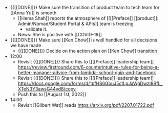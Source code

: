 - {{[[DONE]]}}  Make sure the transition of product team to tech team for [[Anna Yu]] is smooth
    - [[Hema Shah]] reports the atmosphere of [[[[Preface]] [[product]]: Admin/Nomad/Student Portal & APIs]] team is freezing
        - validate it.
    - News: She is positive with [[COVID-19]]
- {{[[DONE]]}}  Make sure [[Ken Chow]] is well handled for all decisions we have made
    - {{[[DONE]]}} Decide on the action plan on [[Ken Chow]] transition
- 12:00
    - Revisit {{[[DONE]]}}  Share this to [[[[Preface]] leadership team]] https://review.firstround.com/6-counterintuitive-rules-for-being-a-better-manager-advice-from-lambda-school-quip-and-facebook
    - Revisit {{[[DONE]]}}  Share this to [[[[Preface]] leadership team]] https://docs.google.com/forms/d/1bfHS6GbuJ5ctLpJaWgDwzI8BfL_XTeN3Y3awsG44vd8/copy
    - Push this to [[August 1st, 2022]]
- 14:00
    - Revisit [[Gilbert Wat]] reads https://arxiv.org/pdf/2207.01722.pdf  
